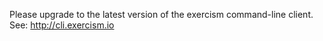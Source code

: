 Please upgrade to the latest version of the exercism command-line client. See: http://cli.exercism.io
